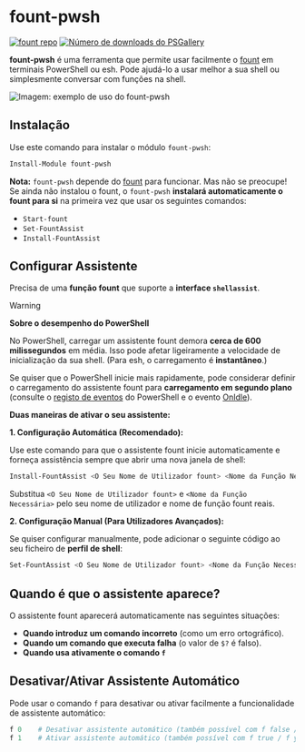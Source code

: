 # fount-pwsh

[![fount repo](https://steve02081504.github.io/fount/badges/fount_repo.svg)](https://github.com/steve02081504/fount)
[![Número de downloads do PSGallery](https://img.shields.io/powershellgallery/dt/fount-pwsh)](https://www.powershellgallery.com/packages/fount-pwsh)

**fount-pwsh** é uma ferramenta que permite usar facilmente o [fount](https://github.com/steve02081504/fount) em terminais PowerShell ou esh.
Pode ajudá-lo a usar melhor a sua shell ou simplesmente conversar com funções na shell.

![Imagem: exemplo de uso do fount-pwsh](https://github.com/user-attachments/assets/93afee48-93d4-42c7-a5e0-b7f5c93bdee9)

## Instalação

Use este comando para instalar o módulo `fount-pwsh`:

```powershell
Install-Module fount-pwsh
```

**Nota:** `fount-pwsh` depende do [fount](https://github.com/steve02081504/fount) para funcionar.
Mas não se preocupe!
Se ainda não instalou o fount, o `fount-pwsh` **instalará automaticamente o fount para si** na primeira vez que usar os seguintes comandos:

- `Start-fount`
- `Set-FountAssist`
- `Install-FountAssist`

## Configurar Assistente

Precisa de uma **função fount** que suporte a **interface `shellassist`**.

> [!WARNING]
> **Sobre o desempenho do PowerShell**
>
> No PowerShell, carregar um assistente fount demora **cerca de 600 milissegundos** em média. Isso pode afetar ligeiramente a velocidade de inicialização da sua shell. (Para esh, o carregamento é **instantâneo**.)
>
> Se quiser que o PowerShell inicie mais rapidamente, pode considerar definir o carregamento do assistente fount para **carregamento em segundo plano** (consulte o [registo de eventos](https://learn.microsoft.com/powershell/module/microsoft.powershell.utility/register-engineevent?view=powershell-7.5) do PowerShell e o evento [OnIdle](https://learn.microsoft.com/dotnet/api/system.management.automation.psengineevent.onidle?view=powershellsdk-7.4.0)).

**Duas maneiras de ativar o seu assistente:**

**1. Configuração Automática (Recomendado):**

Use este comando para que o assistente fount inicie automaticamente e forneça assistência sempre que abrir uma nova janela de shell:

```powershell
Install-FountAssist <O Seu Nome de Utilizador fount> <Nome da Função Necessária>
```

Substitua `<O Seu Nome de Utilizador fount>` e `<Nome da Função Necessária>` pelo seu nome de utilizador e nome de função fount reais.

**2. Configuração Manual (Para Utilizadores Avançados):**

Se quiser configurar manualmente, pode adicionar o seguinte código ao seu ficheiro de **perfil de shell**:

```powershell
Set-FountAssist <O Seu Nome de Utilizador fount> <Nome da Função Necessária>
```

## Quando é que o assistente aparece?

O assistente fount aparecerá automaticamente nas seguintes situações:

- **Quando introduz um comando incorreto** (como um erro ortográfico).
- **Quando um comando que executa falha** (o valor de `$?` é falso).
- **Quando usa ativamente o comando `f`**

## Desativar/Ativar Assistente Automático

Pode usar o comando `f` para desativar ou ativar facilmente a funcionalidade de assistente automático:

```powershell
f 0    # Desativar assistente automático (também possível com f false / f no / f n / f disable / f unset / f off etc.)
f 1    # Ativar assistente automático (também possível com f true / f yes / f y / f enable / f set / f on etc.)
```
